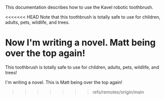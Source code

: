 This documentation describes how to use the Kavel robotic
toothbrush. 

<<<<<<< HEAD
Note that this toothbrush is totally safe to use for children,
adults, pets, wildlife, and trees.

Now I'm writing a novel. Matt being over the top again!
=======
This toothbrush is totally safe to use for children,
adults, pets, wildlife, and trees!

I'm writing a novel. This is Matt being over the top again!
>>>>>>> refs/remotes/origin/main
